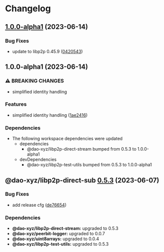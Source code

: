 # Changelog

## [1.0.0-alpha1](https://github.com/dao-xyz/peerbit/compare/libp2p-direct-sub-v1.0.0-alpha1...libp2p-direct-sub-v1.0.0-alpha1) (2023-06-14)


### Bug Fixes

* update to libp2p 0.45.9 ([0420543](https://github.com/dao-xyz/peerbit/commit/0420543084d82ab08084894f24c1dff340ba6c9b))

## 1.0.0-alpha1 (2023-06-14)


### ⚠ BREAKING CHANGES

* simplified identity handling

### Features

* simplified identity handling ([1ae2416](https://github.com/dao-xyz/peerbit/commit/1ae24168a5c8629b8f9d1c57eceed6abd4a15020))


### Dependencies

* The following workspace dependencies were updated
  * dependencies
    * @dao-xyz/libp2p-direct-stream bumped from 0.5.3 to 1.0.0-alpha1
  * devDependencies
    * @dao-xyz/libp2p-test-utils bumped from 0.5.3 to 1.0.0-alpha1

## @dao-xyz/libp2p-direct-sub [0.5.3](https://github.com/dao-xyz/peerbit/compare/@dao-xyz/libp2p-direct-sub@0.5.2...@dao-xyz/libp2p-direct-sub@0.5.3) (2023-06-07)


### Bug Fixes

* add release cfg ([de76654](https://github.com/dao-xyz/peerbit/commit/de766548f8106804d319e8b51e9607f2a3f60726))





### Dependencies

* **@dao-xyz/libp2p-direct-stream:** upgraded to 0.5.3
* **@dao-xyz/peerbit-logger:** upgraded to 0.0.7
* **@dao-xyz/uint8arrays:** upgraded to 0.0.4
* **@dao-xyz/libp2p-test-utils:** upgraded to 0.5.3
